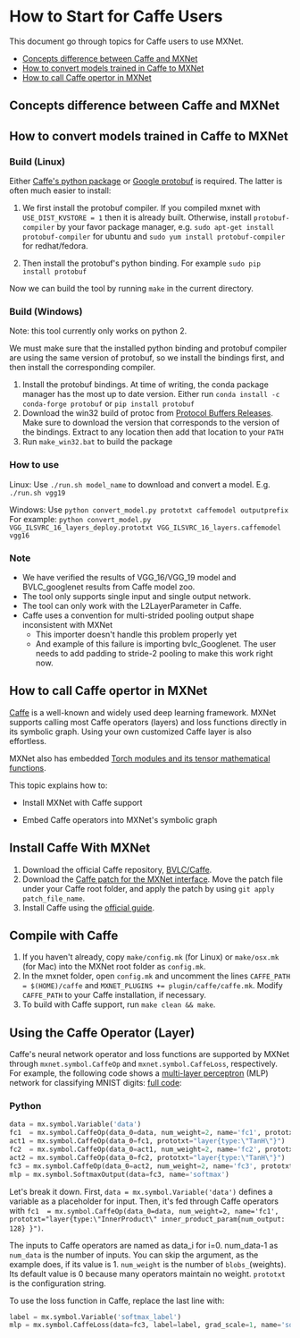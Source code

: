 # How to Start for Caffe Users

This document go through topics for Caffe users to use MXNet.

- [Concepts difference between Caffe and MXNet]()
- [How to convert models trained in Caffe to MXNet]()
- [How to call Caffe opertor in MXNet]()

## Concepts difference between Caffe and MXNet

## How to convert models trained in Caffe to MXNet

### Build (Linux)

Either [Caffe's python package](http://caffe.berkeleyvision.org/installation.html) or [Google protobuf](https://developers.google.com/protocol-buffers/?hl=en) is required. The latter is often much easier to install:

1. We first install the protobuf compiler. If you compiled mxnet with `USE_DIST_KVSTORE = 1` then it is already built. Otherwise, install `protobuf-compiler` by your favor package manager, e.g. `sudo apt-get install protobuf-compiler` for ubuntu and `sudo yum install protobuf-compiler` for redhat/fedora.

2. Then install the protobuf's python binding. For example `sudo pip install protobuf`

Now we can build the tool by running `make` in the current directory.

### Build (Windows)

Note: this tool currently only works on python 2.

We must make sure that the installed python binding and protobuf compiler are using the same version of protobuf,
so we install the bindings first, and then install the corresponding compiler.

1. Install the protobuf bindings. At time of writing, the conda package manager has the most up to date version. Either run `conda install -c conda-forge protobuf` or `pip install protobuf`
2. Download the win32 build of protoc from [Protocol Buffers Releases](https://github.com/google/protobuf/releases). Make sure to download the version that corresponds to the version of the bindings. Extract to any location then add that location to your `PATH`
3. Run `make_win32.bat` to build the package


### How to use

Linux: Use `./run.sh model_name` to download and convert a model. E.g. `./run.sh vgg19`

Windows: Use `python convert_model.py prototxt caffemodel outputprefix`
For example: `python convert_model.py VGG_ILSVRC_16_layers_deploy.prototxt VGG_ILSVRC_16_layers.caffemodel vgg16`


### Note

* We have verified the results of VGG_16/VGG_19 model and BVLC_googlenet results from Caffe model zoo.
* The tool only supports single input and single output network.
* The tool can only work with the L2LayerParameter in Caffe.
* Caffe uses a convention for multi-strided pooling output shape inconsistent with MXNet
    * This importer doesn't handle this problem properly yet
    * And example of this failure is importing bvlc_Googlenet. The user needs to add padding to stride-2 pooling to make this work right now.

## How to call Caffe opertor in MXNet

[Caffe](http://caffe.berkeleyvision.org/) is a well-known and widely used deep learning framework. MXNet supports calling most Caffe operators (layers) and loss functions directly in its symbolic graph. Using your own customized Caffe layer is also effortless.

MXNet also has embedded [Torch modules and its tensor mathematical functions](https://github.com/dmlc/mxnet/blob/master/docs/how_to/torch.md).

This topic explains how to:

* Install MXNet with Caffe support

* Embed Caffe operators into MXNet's symbolic graph

## Install Caffe With MXNet


1. Download the official Caffe repository, [BVLC/Caffe](https://github.com/BVLC/caffe).
2. Download the [Caffe patch for the MXNet interface](https://github.com/BVLC/caffe/pull/4527.patch). Move the patch file under your Caffe root folder, and apply the patch by using `git apply patch_file_name`.
3. Install Caffe using the [official guide](http://caffe.berkeleyvision.org/installation.html).

## Compile with Caffe


1. If you haven't already, copy `make/config.mk` (for Linux) or `make/osx.mk` (for Mac) into the MXNet root folder as `config.mk`.
2. In the mxnet folder, open `config.mk` and uncomment the lines `CAFFE_PATH = $(HOME)/caffe` and `MXNET_PLUGINS += plugin/caffe/caffe.mk`. Modify `CAFFE_PATH` to your Caffe installation, if necessary.
3. To build with Caffe support, run `make clean && make`.

## Using the Caffe Operator (Layer)
Caffe's neural network operator and loss functions are supported by MXNet through `mxnet.symbol.CaffeOp` and `mxnet.symbol.CaffeLoss`, respectively.
For example, the following code shows a [multi-layer perceptron](https://en.wikipedia.org/wiki/Multilayer_perceptron) (MLP) network for classifying MNIST digits: [full code](https://github.com/dmlc/mxnet/blob/master/example/caffe/caffe_net.py):

### Python

```Python
data = mx.symbol.Variable('data')
fc1  = mx.symbol.CaffeOp(data_0=data, num_weight=2, name='fc1', prototxt="layer{type:\"InnerProduct\" inner_product_param{num_output: 128} }")
act1 = mx.symbol.CaffeOp(data_0=fc1, prototxt="layer{type:\"TanH\"}")
fc2  = mx.symbol.CaffeOp(data_0=act1, num_weight=2, name='fc2', prototxt="layer{type:\"InnerProduct\" inner_product_param{num_output: 64} }")
act2 = mx.symbol.CaffeOp(data_0=fc2, prototxt="layer{type:\"TanH\"}")
fc3 = mx.symbol.CaffeOp(data_0=act2, num_weight=2, name='fc3', prototxt="layer{type:\"InnerProduct\" inner_product_param{num_output: 10}}")
mlp = mx.symbol.SoftmaxOutput(data=fc3, name='softmax')
```

Let's break it down. First, `data = mx.symbol.Variable('data')` defines a variable as a placeholder for input.
Then, it's fed through Caffe operators with `fc1  = mx.symbol.CaffeOp(data_0=data, num_weight=2, name='fc1', prototxt="layer{type:\"InnerProduct\" inner_product_param{num_output: 128} }")`.

The inputs to Caffe operators are named as data_i for i=0.  num_data-1 as `num_data` is the number of inputs. You can skip the argument, as the example does, if its value is 1. `num_weight` is the number of `blobs_`(weights). Its default value is 0 because many operators maintain no weight. `prototxt` is the configuration string.

To use the loss function in Caffe, replace the last line with:

```Python
label = mx.symbol.Variable('softmax_label')
mlp = mx.symbol.CaffeLoss(data=fc3, label=label, grad_scale=1, name='softmax', prototxt="layer{type:\"SoftmaxWithLoss\"}")
```
